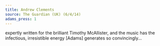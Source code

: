```yaml
---
title: Andrew Clements
source: The Guardian (UK) (6/4/14)
adams_press: 1
---
```

expertly written for the brilliant Timothy McAllister, and the music has the infectious, irresistible energy [Adams] generates so convincingly...